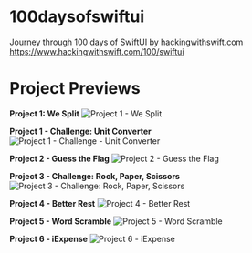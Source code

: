 # 100daysofswiftui
Journey through 100 days of SwiftUI by hackingwithswift.com<br>
https://www.hackingwithswift.com/100/swiftui

# Project Previews

**Project 1: We Split**
![Project 1 - We Split](https://github.com/iammajid/100daysofswiftui/assets/82396176/9ebffe6a-6220-4ff2-bbfa-fe8703c86bb6)

**Project 1 - Challenge: Unit Converter**
![Project 1 - Challenge - Unit Converter](https://github.com/iammajid/100daysofswiftui/assets/82396176/3ce16562-1ed0-4aac-b9ea-9edc41c06c53)

**Project 2 - Guess the Flag**
![Project 2 - Guess the Flag](https://github.com/iammajid/100daysofswiftui/assets/82396176/492aa2c4-548f-456b-ac18-1992aef61045)

**Project 3 - Challenge: Rock, Paper, Scissors**
![Project 3 - Challenge: Rock, Paper, Scissors](https://github.com/iammajid/100daysofswiftui/assets/82396176/91a08391-1dfa-4c27-807f-a1ccfaea43b3)

**Project 4 - Better Rest**
![Project 4 - Better Rest](https://github.com/iammajid/100daysofswiftui/assets/82396176/86fca5bd-a9ce-4e80-9e37-e4c98f1f761d)

**Project 5 - Word Scramble**
![Project 5 - Word Scramble](https://github.com/iammajid/100daysofswiftui/assets/82396176/9532f553-348b-4333-8c32-a8f89972a626)

**Project 6 - iExpense**
![Project 6 - iExpense](https://github.com/iammajid/100daysofswiftui/assets/82396176/38df46ad-c690-4ddd-a220-5591ddd4cdb0)



